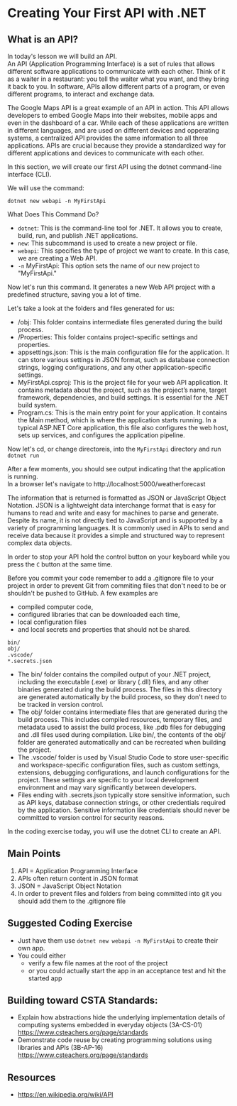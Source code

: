 # Creating Your First API with .NET
## What is an API?
In today's lesson we will build an API.  
An API (Application Programming Interface) is a set of rules that allows different software applications to communicate with each other. 
Think of it as a waiter in a restaurant: you tell the waiter what you want, and they bring it back to you. 
In software, APIs allow different parts of a program, or even different programs, to interact and exchange data.

The Google Maps API is a great example of an API in action. 
This API allows developers to embed Google Maps into their websites, mobile apps and even in the dashboard of a car.
While each of these applications are written in different languages, and are used on different devices and opperating systems, a centralized API provides the same information to all three applications.
APIs are crucial because they provide a standardized way for different applications and devices to communicate with each other. 

In this section, we will create our first API using the dotnet command-line interface (CLI). 

We will use the command:

`dotnet new webapi -n MyFirstApi`

What Does This Command Do?
- `dotnet`: This is the command-line tool for .NET. It allows you to create, build, run, and publish .NET applications.
- `new`: This subcommand is used to create a new project or file.
- `webapi`: This specifies the type of project we want to create. In this case, we are creating a Web API.
- `-n` MyFirstApi: This option sets the name of our new project to "MyFirstApi."

Now let's run this command. It generates a new Web API project with a predefined structure, saving you a lot of time.

Let's take a look at the folders and files generated for us:

- /obj: This folder contains intermediate files generated during the build process.
- /Properties: This folder contains project-specific settings and properties. 
- appsettings.json: This is the main configuration file for the application. It can store various settings in JSON format, such as database connection strings, logging configurations, and any other application-specific settings.
- MyFirstApi.csproj: This is the project file for your web API application. It contains metadata about the project, such as the project’s name, target framework, dependencies, and build settings. It is essential for the .NET build system.
- Program.cs: This is the main entry point for your application. It contains the Main method, which is where the application starts running. In a typical ASP.NET Core application, this file also configures the web host, sets up services, and configures the application pipeline.

Now let's cd, or change directoreis, into the `MyFirstApi` directory and run `dotnet run`

After a few moments, you should see output indicating that the application is running.  
In a browser let's navigate to http://localhost:5000/weatherforecast

The information that is returned is formatted as JSON or JavaScript Object Notation.
JSON is a lightweight data interchange format that is easy for humans to read and write and easy for machines to parse and generate.
Despite its name, it is not directly tied to JavaScript and is supported by a variety of programming languages.
It is commonly used in APIs to send and receive data because it provides a simple and structured way to represent complex data objects.

In order to stop your API hold the control button on your keyboard while you press the `C` button at the same time.

Before you commit your code remember to add a .gitignore file to your project in order to prevent Git from commiting files that don't need to be or shouldn't be pushed to GitHub.
A few examples are 
- compiled computer code,
- configured libraries that can be downloaded each time,
- local configuration files
- and local secrets and properties that should not be shared.

```
bin/
obj/
.vscode/
*.secrets.json
```
- The bin/ folder contains the compiled output of your .NET project, including the executable (.exe) or library (.dll) files, and any other binaries generated during the build process. The files in this directory are generated automatically by the build process, so they don't need to be tracked in version control.
- The obj/ folder contains intermediate files that are generated during the build process. This includes compiled resources, temporary files, and metadata used to assist the build process, like .pdb files for debugging and .dll files used during compilation. Like bin/, the contents of the obj/ folder are generated automatically and can be recreated when building the project.
- The .vscode/ folder is used by Visual Studio Code to store user-specific and workspace-specific configuration files, such as custom settings, extensions, debugging configurations, and launch configurations for the project. These settings are specific to your local development environment and may vary significantly between developers.
- Files ending with .secrets.json typically store sensitive information, such as API keys, database connection strings, or other credentials required by the application. Sensitive information like credentials should never be committed to version control for security reasons.

In the coding exercise today, you will use the dotnet CLI to create an API. 


## Main Points
1. API = Application Programming Interface
1. APIs often return content in JSON format
1. JSON = JavaScript Object Notation
1. In order to prevent files and folders from being committed into git you should add them to the .gitignore file

## Suggested Coding Exercise
- Just have them use `dotnet new webapi -n MyFirstApi` to create their own app.
- You could either
  - verify a few file names at the root of the project
  - or you could actually start the app in an acceptance test and hit the started app

 ## Building toward CSTA Standards:
 - Explain how abstractions hide the underlying implementation details of computing systems embedded in everyday objects (3A-CS-01) https://www.csteachers.org/page/standards
 - Demonstrate code reuse by creating programming solutions using libraries and APIs (3B-AP-16) https://www.csteachers.org/page/standards

## Resources
- https://en.wikipedia.org/wiki/API
